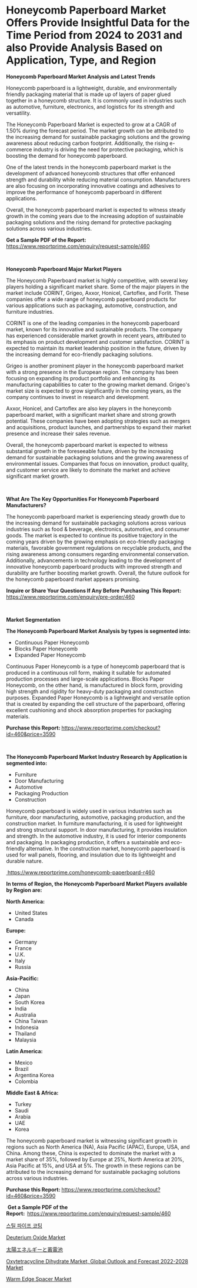 <p><h1>Honeycomb Paperboard Market Offers Provide Insightful Data for the Time Period from 2024 to 2031 and also Provide Analysis Based on Application, Type, and Region</h1></p><p><strong>Honeycomb Paperboard Market Analysis and Latest Trends</strong></p>
<p><p>Honeycomb paperboard is a lightweight, durable, and environmentally friendly packaging material that is made up of layers of paper glued together in a honeycomb structure. It is commonly used in industries such as automotive, furniture, electronics, and logistics for its strength and versatility.</p><p>The Honeycomb Paperboard Market is expected to grow at a CAGR of 1.50% during the forecast period. The market growth can be attributed to the increasing demand for sustainable packaging solutions and the growing awareness about reducing carbon footprint. Additionally, the rising e-commerce industry is driving the need for protective packaging, which is boosting the demand for honeycomb paperboard.</p><p>One of the latest trends in the honeycomb paperboard market is the development of advanced honeycomb structures that offer enhanced strength and durability while reducing material consumption. Manufacturers are also focusing on incorporating innovative coatings and adhesives to improve the performance of honeycomb paperboard in different applications.</p><p>Overall, the honeycomb paperboard market is expected to witness steady growth in the coming years due to the increasing adoption of sustainable packaging solutions and the rising demand for protective packaging solutions across various industries.</p></p>
<p><strong>Get a Sample PDF of the Report:&nbsp;</strong> <a href="https://www.reportprime.com/enquiry/request-sample/460">https://www.reportprime.com/enquiry/request-sample/460</a></p>
<p>&nbsp;</p>
<p><strong>Honeycomb Paperboard Major Market Players</strong></p>
<p><p>The Honeycomb Paperboard market is highly competitive, with several key players holding a significant market share. Some of the major players in the market include CORINT, Grigeo, Axxor, Honicel, Cartoflex, and Forlit. These companies offer a wide range of honeycomb paperboard products for various applications such as packaging, automotive, construction, and furniture industries.</p><p>CORINT is one of the leading companies in the honeycomb paperboard market, known for its innovative and sustainable products. The company has experienced considerable market growth in recent years, attributed to its emphasis on product development and customer satisfaction. CORINT is expected to maintain its market leadership position in the future, driven by the increasing demand for eco-friendly packaging solutions.</p><p>Grigeo is another prominent player in the honeycomb paperboard market with a strong presence in the European region. The company has been focusing on expanding its product portfolio and enhancing its manufacturing capabilities to cater to the growing market demand. Grigeo's market size is expected to grow significantly in the coming years, as the company continues to invest in research and development.</p><p>Axxor, Honicel, and Cartoflex are also key players in the honeycomb paperboard market, with a significant market share and strong growth potential. These companies have been adopting strategies such as mergers and acquisitions, product launches, and partnerships to expand their market presence and increase their sales revenue.</p><p>Overall, the honeycomb paperboard market is expected to witness substantial growth in the foreseeable future, driven by the increasing demand for sustainable packaging solutions and the growing awareness of environmental issues. Companies that focus on innovation, product quality, and customer service are likely to dominate the market and achieve significant market growth.</p></p>
<p>&nbsp;</p>
<p><strong>What Are The Key Opportunities For Honeycomb Paperboard Manufacturers?</strong></p>
<p><p>The honeycomb paperboard market is experiencing steady growth due to the increasing demand for sustainable packaging solutions across various industries such as food & beverage, electronics, automotive, and consumer goods. The market is expected to continue its positive trajectory in the coming years driven by the growing emphasis on eco-friendly packaging materials, favorable government regulations on recyclable products, and the rising awareness among consumers regarding environmental conservation. Additionally, advancements in technology leading to the development of innovative honeycomb paperboard products with improved strength and durability are further boosting market growth. Overall, the future outlook for the honeycomb paperboard market appears promising.</p></p>
<p><strong>Inquire or Share Your Questions If Any Before Purchasing This Report:</strong> <a href="https://www.reportprime.com/enquiry/pre-order/460">https://www.reportprime.com/enquiry/pre-order/460</a></p>
<p>&nbsp;</p>
<p><strong>Market Segmentation</strong></p>
<p><strong>The Honeycomb Paperboard Market Analysis by types is segmented into:</strong></p>
<p><ul><li>Continuous Paper Honeycomb</li><li>Blocks Paper Honeycomb</li><li>Expanded Paper Honeycomb</li></ul></p>
<p><p>Continuous Paper Honeycomb is a type of honeycomb paperboard that is produced in a continuous roll form, making it suitable for automated production processes and large-scale applications. Blocks Paper Honeycomb, on the other hand, is manufactured in block form, providing high strength and rigidity for heavy-duty packaging and construction purposes. Expanded Paper Honeycomb is a lightweight and versatile option that is created by expanding the cell structure of the paperboard, offering excellent cushioning and shock absorption properties for packaging materials.</p></p>
<p><strong>Purchase this Report:&nbsp;</strong><a href="https://www.reportprime.com/checkout?id=460&price=3590">https://www.reportprime.com/checkout?id=460&price=3590</a></p>
<p>&nbsp;</p>
<p><strong>The Honeycomb Paperboard Market Industry Research by Application is segmented into:</strong></p>
<p><ul><li>Furniture</li><li>Door Manufacturing</li><li>Automotive</li><li>Packaging Production</li><li>Construction</li></ul></p>
<p><p>Honeycomb paperboard is widely used in various industries such as furniture, door manufacturing, automotive, packaging production, and the construction market. In furniture manufacturing, it is used for lightweight and strong structural support. In door manufacturing, it provides insulation and strength. In the automotive industry, it is used for interior components and packaging. In packaging production, it offers a sustainable and eco-friendly alternative. In the construction market, honeycomb paperboard is used for wall panels, flooring, and insulation due to its lightweight and durable nature.</p></p>
<p><a href="https://www.reportprime.com/honeycomb-paperboard-r460">&nbsp;https://www.reportprime.com/honeycomb-paperboard-r460</a></p>
<p><strong>In terms of Region, the Honeycomb Paperboard Market Players available by Region are:</strong></p>
<p>
    <p> <strong> North America: </strong>
        <ul>
            <li>United States</li>
            <li>Canada</li>
        </ul>
        </p> 
    <p> <strong> Europe: </strong>
        <ul>
            <li>Germany</li>
            <li>France</li>
            <li>U.K.</li>
            <li>Italy</li>
            <li>Russia</li>
        </ul>
        </p> 
    <p> <strong> Asia-Pacific: </strong>
        <ul>
            <li>China</li>
            <li>Japan</li>
            <li>South Korea</li>
            <li>India</li>
            <li>Australia</li>
            <li>China Taiwan</li>
            <li>Indonesia</li>
            <li>Thailand</li>
            <li>Malaysia</li>
        </ul>
        </p> 
    <p> <strong> Latin America: </strong>
        <ul>
            <li>Mexico</li>
            <li>Brazil</li>
            <li>Argentina Korea</li>
            <li>Colombia</li>
        </ul>
        </p> 
    <p> <strong> Middle East & Africa: </strong>
        <ul>
            <li>Turkey</li>
            <li>Saudi</li>
            <li>Arabia</li>
            <li>UAE</li>
            <li>Korea</li>
        </ul>
    </p>
    </p>
<p><p>The honeycomb paperboard market is witnessing significant growth in regions such as North America (NA), Asia Pacific (APAC), Europe, USA, and China. Among these, China is expected to dominate the market with a market share of 35%, followed by Europe at 25%, North America at 20%, Asia Pacific at 15%, and USA at 5%. The growth in these regions can be attributed to the increasing demand for sustainable packaging solutions across various industries.</p></p>
<p><strong>Purchase this Report: </strong><a href="https://www.reportprime.com/checkout?id=460&price=3590">https://www.reportprime.com/checkout?id=460&price=3590</a></p>
<p>&nbsp;<strong>Get a Sample PDF of the Report:&nbsp;&nbsp;</strong><a href="https://www.reportprime.com/enquiry/request-sample/460">https://www.reportprime.com/enquiry/request-sample/460</a></p>
<p><strong></strong></p>
<p><p><a href="https://medium.com/@loycekreiger/%EA%B8%80%EB%A1%9C%EB%B2%8C-%EC%B2%A0%EA%B0%95%EA%B4%80-%EC%BD%94%ED%8C%85-%EC%8B%9C%EC%9E%A5%EC%9D%98-%EB%8F%99%ED%96%A5-%EB%B0%8F-%EC%84%B1%EC%9E%A5-%EA%B8%B0%ED%9A%8C%EB%A5%BC-%EC%A7%80%EC%97%AD-%EC%9C%A0%ED%98%95-%EC%97%90%ED%8F%AD%EC%8B%9C-%ED%93%A8%EC%A0%84-%EB%B3%B8%EB%93%9C-%EC%97%90%ED%8F%AD%EC%8B%9C-%EC%8B%9C%EB%A9%98%ED%8A%B8-%EB%AA%B0%ED%83%80%EB%A5%B4-%ED%8F%B4%EB%A6%AC%EC%9A%B0%EB%A0%88%ED%83%84-%EC%95%84%EC%8A%A4%ED%8C%94%ED%8A%B8-%EA%B8%B0%ED%83%80-%EB%B0%8F-%EC%9D%91%EC%9A%A9-%EB%B6%84%EC%95%BC-%EC%84%9D%EC%9C%A0-%EB%B0%8F-%EA%B0%80%EC%8A%A4-%ED%99%94%ED%95%99-ea2eda0a1eb0">스틸 파이프 코팅</a></p><p><a href="https://github.com/waylose1223/Market-Research-Report-List-1/blob/main/deuterium-oxide-market.md">Deuterium Oxide Market</a></p><p><a href="https://medium.com/@cielostamm/%E3%82%B0%E3%83%AD%E3%83%BC%E3%83%90%E3%83%AB%E5%A4%AA%E9%99%BD%E5%85%89%E3%82%A8%E3%83%8D%E3%83%AB%E3%82%AE%E3%83%BC%E3%81%8A%E3%82%88%E3%81%B3%E3%83%90%E3%83%83%E3%83%86%E3%83%AA%E3%83%BC%E8%B2%AF%E8%94%B5%E5%B8%82%E5%A0%B4%E8%A6%8F%E6%A8%A1%E3%81%AF-%E5%B9%B4%E9%96%93%E6%88%90%E9%95%B7%E7%8E%877-6-%E3%81%A8%E8%A6%8B%E8%BE%BC%E3%81%BE%E3%82%8C%E3%81%A6%E3%81%8A%E3%82%8A-%E3%81%93%E3%81%AE%E5%A0%B1%E5%91%8A%E6%9B%B8%E3%81%AF2024%E5%B9%B4%E3%81%8B%E3%82%892031%E5%B9%B4%E3%81%AE%E5%B8%82%E5%A0%B4%E6%88%90%E9%95%B7-%E3%83%88%E3%83%AC%E3%83%B3%E3%83%89-%E6%A9%9F%E4%BC%9A-%E3%81%8A%E3%82%88%E3%81%B3%E4%BA%88%E6%B8%AC%E3%82%92%E3%82%AB%E3%83%90%E3%83%BC%E3%81%97%E3%81%A6%E3%81%84%E3%81%BE%E3%81%99-3702f10408ab">太陽エネルギーと蓄電池</a></p><p><a href="https://medium.com/@robertwood655/global-oxytetracycline-dihydrate-market-global-outlook-and-forecast-2022-2028-market-opportunities-405c06384cc4">Oxytetracycline Dihydrate Market, Global Outlook and Forecast 2022-2028 Market</a></p><p><a href="https://github.com/sardarp081/Market-Research-Report-List-1/blob/main/warm-edge-spacer-market.md">Warm Edge Spacer Market</a></p></p>